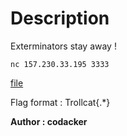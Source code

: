 # Description

Exterminators stay away !
```
nc 157.230.33.195 3333
````
[file](https://cdn.discordapp.com/attachments/806943688625225758/807504565384904764/dist.zip)

Flag format : Trollcat{.*}

**Author : codacker**
